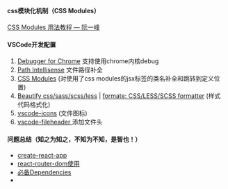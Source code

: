 #### css模块化机制（CSS Modules）

[CSS Modules 用法教程 — 阮一峰](http://www.ruanyifeng.com/blog/2016/06/css_modules.html)



#### VSCode开发配置 

1. [Debugger for Chrome](https://blog.csdn.net/CrazyHSF/article/details/81039059?utm_medium=distribute.pc_relevant_t0.none-task-blog-BlogCommendFromMachineLearnPai2-1.add_param_isCf&depth_1-utm_source=distribute.pc_relevant_t0.none-task-blog-BlogCommendFromMachineLearnPai2-1.add_param_isCf) 支持使用chrome内核debug
2. [Path Intellisense]() 文件路径补全
3. [CSS Modules](https://marketplace.visualstudio.com/items?itemName=clinyong.vscode-css-modules) (对使用了css modules的jsx标签的类名补全和跳转到定义位置)
4.  [Beautify css/sass/scss/less](https://marketplace.visualstudio.com/items?itemName=michelemelluso.code-beautifier) | [formate: CSS/LESS/SCSS formatter]() (样式代码格式化)
5. [vscode-icons](https://marketplace.visualstudio.com/items?itemName=robertohuertasm.vscode-icons) (文件图标)
6. [vscode-fileheader ]() 添加文件头 




#### 问题总结（知之为知之，不知为不知，是智也！）

- [create-react-app](./create-react-app.md)
- [react-router-dom使用](./react-router-dom.md)
- [必备Dependencies](./test/README.md)
- 



